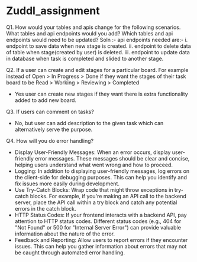 # Zuddl_assignment
Q1. How would your tables and apis change for the following scenarios. What tables and api endpoints would you add? Which tables and api endpoints would need to be updated?
Soln :- api endpoints needed are:-
          i. endpoint to save data when new stage is created.
          ii. endpoint to delete data of table when stage(created by user) is deleted.
          iii. endpoint to update data in database when task is completed and slided to another stage.

Q2. If a user can create and edit stages for a particular board. For example instead of Open > In Progress > Done if they want the stages of their task board to be Read > Working > Reviewing > Completed
-  Yes user can create new stages if they want there is extra functionality added to add new board.

Q3. If users can comment on tasks?
- No, but user can add description to the given task which can alternatively serve the purpose.

Q4. How will you do error handling?
  - Display User-Friendly Messages: When an error occurs, display user-friendly error messages. These messages should be clear and concise, helping       users understand what went wrong and how to proceed.
  - Logging: In addition to displaying user-friendly messages, log errors on the client-side for debugging purposes. This can help you identify and       fix issues more easily during development.
  - Use Try-Catch Blocks: Wrap code that might throw exceptions in try-catch blocks. For example, if you're making an API call to the backend             server, place the API call within a try block and catch any potential errors in the catch block.
  - HTTP Status Codes: If your frontend interacts with a backend API, pay attention to HTTP status codes. Different status codes (e.g., 404 for "Not     Found" or 500 for "Internal Server Error") can provide valuable information about the nature of the error.
  - Feedback and Reporting: Allow users to report errors if they encounter issues. This can help you gather information about errors that may not be     caught through automated error handling.
